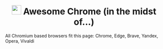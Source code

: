 <h1 align="center"><img width=30px src="https://upload.wikimedia.org/wikipedia/commons/thumb/2/28/Chromium_Logo.svg/1200px-Chromium_Logo.svg.png"></img> Awesome Chrome (in the midst of...)</h1>

All Chromium based browsers fit this page: Chrome, Edge, Brave, Yandex, Opera, Vivaldi

